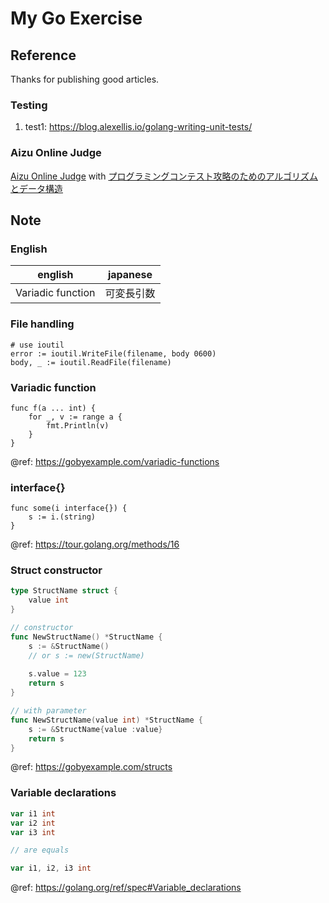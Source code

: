 # My Go Exercise

## Reference

Thanks for publishing good articles.

### Testing
1. test1: https://blog.alexellis.io/golang-writing-unit-tests/

### Aizu Online Judge

[Aizu Online Judge](https://onlinejudge.u-aizu.ac.jp/home)
with [プログラミングコンテスト攻略のためのアルゴリズムとデータ構造](https://www.amazon.co.jp/%E3%83%97%E3%83%AD%E3%82%B0%E3%83%A9%E3%83%9F%E3%83%B3%E3%82%B0%E3%82%B3%E3%83%B3%E3%83%86%E3%82%B9%E3%83%88%E6%94%BB%E7%95%A5%E3%81%AE%E3%81%9F%E3%82%81%E3%81%AE%E3%82%A2%E3%83%AB%E3%82%B4%E3%83%AA%E3%82%BA%E3%83%A0%E3%81%A8%E3%83%87%E3%83%BC%E3%82%BF%E6%A7%8B%E9%80%A0-%E6%B8%A1%E9%83%A8-%E6%9C%89%E9%9A%86/dp/4839952957/ref=sr_1_1?__mk_ja_JP=%E3%82%AB%E3%82%BF%E3%82%AB%E3%83%8A&keywords=%E3%82%A2%E3%83%AB%E3%82%B4%E3%83%AA%E3%82%BA%E3%83%A0+%E7%AB%B6%E6%8A%80&qid=1583866126&s=books&sr=1-1)

## Note

### English


english | japanese
--- | ---
Variadic function | 可変長引数

### File handling

```
# use ioutil
error := ioutil.WriteFile(filename, body 0600)
body, _ := ioutil.ReadFile(filename)
```

### Variadic function

```
func f(a ... int) {
    for _, v := range a {
        fmt.Println(v)
    }
}
```

@ref: https://gobyexample.com/variadic-functions

### interface{}

```
func some(i interface{}) {
    s := i.(string)
}
```

@ref: https://tour.golang.org/methods/16

### Struct constructor

```go
type StructName struct {
	value int
}

// constructor
func NewStructName() *StructName {
    s := &StructName()
    // or s := new(StructName)
    
    s.value = 123
    return s
}

// with parameter
func NewStructName(value int) *StructName {
    s := &StructName{value :value}
    return s
}
```

@ref: https://gobyexample.com/structs

### Variable declarations

```go
var i1 int
var i2 int
var i3 int

// are equals

var i1, i2, i3 int
```

@ref: https://golang.org/ref/spec#Variable_declarations
